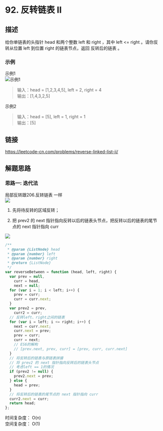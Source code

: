 # 92. 反转链表 II
## 描述
给你单链表的头指针 head 和两个整数 left 和 right ，其中 left <= right 。请你反转从位置 left 到位置 right 的链表节点，返回 反转后的链表 。    

### 示例
示例1   
![示例1](https://assets.leetcode.com/uploads/2021/02/19/rev2ex2.jpg)
> 输入：head = [1,2,3,4,5], left = 2, right = 4   
> 输出：[1,4,3,2,5]     

示例2   
> 输入：head = [5], left = 1, right = 1         
> 输出：[5]      


## 链接
https://leetcode-cn.com/problems/reverse-linked-list-ii/      

## 解题思路   
### 思路一: 迭代法
局部反转跟206.反转链表 一样   
![](https://img-blog.csdnimg.cn/e00bc31f10e244ae964800d3b2020109.png?x-oss-process=image/watermark,type_d3F5LXplbmhlaQ,shadow_50,text_Q1NETiBA5YmN56uv6aG16Z2i5LuU,size_16,color_FFFFFF,t_70,g_se,x_16)   

1. 先将待反转的区域反转；

2. 把 prev2 的 next 指针指向反转以后的链表头节点，把反转以后的链表的尾节点的 next 指针指向 curr   

![](https://img-blog.csdnimg.cn/8e3c667432e944fcbced4c790c5b879d.png?x-oss-process=image/watermark,type_d3F5LXplbmhlaQ,shadow_50,text_Q1NETiBA5YmN56uv6aG16Z2i5LuU,size_16,color_FFFFFF,t_70,g_se,x_16)

```javascript
/**
 * @param {ListNode} head
 * @param {number} left
 * @param {number} right
 * @return {ListNode}
 */
var reverseBetween = function (head, left, right) {
  var prev = null,
    curr = head,
    next = null;
  for (var i = 1; i < left; i++) {
    prev = curr;
    curr = curr.next;
  }
  var prev2 = prev,
    curr2 = curr;
  // 反转left、right之间的链表
  for (var i = left; i <= right; i++) {
    next = curr.next;
    curr.next = prev;
    prev = curr;
    curr = next;
    // ES6的解构
    // [prev.next, prev, curr] = [prev, curr, curr.next]
  }
  // 将反转后的链表与原链表拼接
  // 将 prev2 的 next 指针指向反转后的链表头节点
  // 考虑left == 1的情况
  if (prev2 != null) {
    prev2.next = prev;
  } else {
    head = prev;
  }
  // 将反转后的链表的尾节点的 next 指针指向 curr
  curr2.next = curr;
  return head;
};
```
时间复杂度： O(n)  
空间复杂度： O(1)   